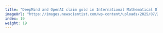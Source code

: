 ```yaml
---
title: "DeepMind and OpenAI claim gold in International Mathematical Olympiad"
imageUrl: "https://images.newscientist.com/wp-content/uploads/2025/07/22165214/SEI_259756152.jpg?width=788"
index: 19
weight: 19
---
```

